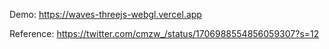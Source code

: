 Demo: https://waves-threejs-webgl.vercel.app

Reference: https://twitter.com/cmzw_/status/1706988554856059307?s=12
